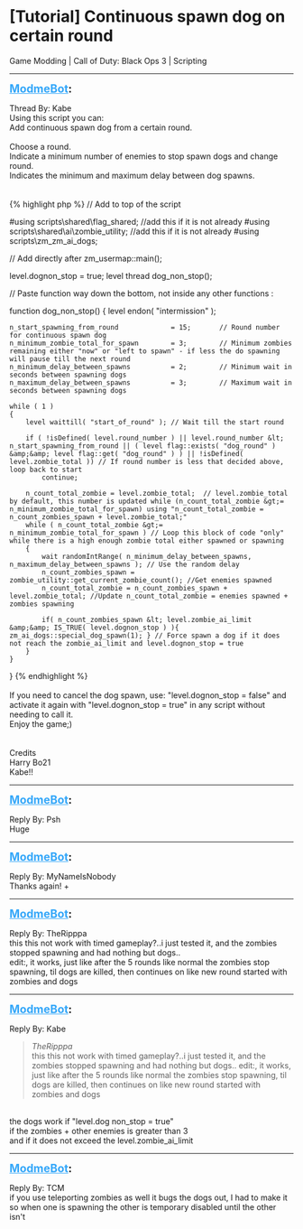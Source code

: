 # [Tutorial] Continuous spawn dog on certain round
Game Modding | Call of Duty: Black Ops 3 | Scripting

---
<strong style="font-size: 1.4em;"><span style="text-decoration: underline;text-decoration-color: #34a7f9;"><span style="color:#34a7f9;">ModmeBot</span></span>:</strong>

<p>Thread By: Kabe<br />Using this script you can:<br />Add continuous spawn dog from a certain round.<br /><br />Choose a round.<br />Indicate a minimum number of enemies to stop spawn dogs and change round.<br />Indicates the minimum and maximum delay between dog spawns.<br /><br /><br />{% highlight php %}
// Add to top of the script

#using scripts\shared\flag_shared; //add this if it is not already
#using scripts\shared\ai\zombie_utility; //add this if it is not already
#using scripts\zm\_zm_ai_dogs;

// Add directly after zm_usermap::main();

level.dognon_stop = true;
level thread dog_non_stop();

// Paste function way down the bottom, not inside any other functions :

function dog_non_stop()
{
	level endon( "intermission" );
	
	n_start_spawning_from_round 			= 15; 		// Round number for continuous spawn dog
	n_minimum_zombie_total_for_spawn 		= 3;		// Minimum zombies remaining either "now" or "left to spawn" - if less the do spawning will pause till the next round
	n_minimum_delay_between_spawns 			= 2;		// Minimum wait in seconds between spawning dogs
	n_maximum_delay_between_spawns 			= 3;		// Maximum wait in seconds between spawning dogs
	
	while ( 1 )
	{
		level waittill( "start_of_round" ); // Wait till the start round
		
		if ( !isDefined( level.round_number ) || level.round_number &lt; n_start_spawning_from_round || ( level flag::exists( "dog_round" ) &amp;&amp; level flag::get( "dog_round" ) ) || !isDefined( level.zombie_total )) // If round number is less that decided above, loop back to start
			continue;
		
		n_count_total_zombie = level.zombie_total;  // level.zombie_total by default, this number is updated while (n_count_total_zombie &gt;= n_minimum_zombie_total_for_spawn) using "n_count_total_zombie = n_count_zombies_spawn + level.zombie_total;"
		while ( n_count_total_zombie &gt;= n_minimum_zombie_total_for_spawn ) // Loop this block of code "only" while there is a high enough zombie total either spawned or spawning
		{
			wait randomIntRange( n_minimum_delay_between_spawns, n_maximum_delay_between_spawns ); // Use the random delay
			n_count_zombies_spawn = zombie_utility::get_current_zombie_count(); //Get enemies spawned
			n_count_total_zombie = n_count_zombies_spawn + level.zombie_total; //Update n_count_total_zombie = enemies spawned + zombies spawning
			
			if( n_count_zombies_spawn &lt; level.zombie_ai_limit &amp;&amp; IS_TRUE( level.dognon_stop ) ){ zm_ai_dogs::special_dog_spawn(1); } // Force spawn a dog if it does not reach the zombie_ai_limit and level.dognon_stop = true
		}
	}
}
{% endhighlight %}
 <br /> <br />If you need to cancel the dog spawn, use: &quot;level.dognon_stop = false&quot; and activate it again with &quot;level.dognon_stop = true&quot; in any script without needing to call it.<br />Enjoy the game;)<br /> <br /> <br />Credits<br />Harry Bo21<br />Kabe!!</p>

---
<strong style="font-size: 1.4em;"><span style="text-decoration: underline;text-decoration-color: #34a7f9;"><span style="color:#34a7f9;">ModmeBot</span></span>:</strong>

<p>Reply By: Psh<br />Huge</p>

---
<strong style="font-size: 1.4em;"><span style="text-decoration: underline;text-decoration-color: #34a7f9;"><span style="color:#34a7f9;">ModmeBot</span></span>:</strong>

<p>Reply By: MyNameIsNobody<br />Thanks again! +</p>

---
<strong style="font-size: 1.4em;"><span style="text-decoration: underline;text-decoration-color: #34a7f9;"><span style="color:#34a7f9;">ModmeBot</span></span>:</strong>

<p>Reply By: TheRipppa<br />this this not work with timed gameplay?..i just tested it, and the zombies stopped spawning and had nothing but dogs..<br />edit:, it works, just like after the 5 rounds like normal the zombies stop spawning, til dogs are killed, then continues on like new round started with zombies and dogs</p>

---
<strong style="font-size: 1.4em;"><span style="text-decoration: underline;text-decoration-color: #34a7f9;"><span style="color:#34a7f9;">ModmeBot</span></span>:</strong>

<p>Reply By: Kabe<br /><blockquote><em>TheRipppa</em><br />this this not work with timed gameplay?..i just tested it, and the zombies stopped spawning and had nothing but dogs.. edit:, it works, just like after the 5 rounds like normal the zombies stop spawning, til dogs are killed, then continues on like new round started with zombies and dogs</blockquote><br />the dogs work if &quot;level.dog non_stop = true&quot;<br />if the zombies + other enemies is greater than 3<br />and if it does not exceed the level.zombie_ai_limit</p>

---
<strong style="font-size: 1.4em;"><span style="text-decoration: underline;text-decoration-color: #34a7f9;"><span style="color:#34a7f9;">ModmeBot</span></span>:</strong>

<p>Reply By: TCM<br />if you use teleporting zombies as well it bugs the dogs out, I had to make it so when one is spawning the other is temporary disabled until the other isn&#39;t</p>

